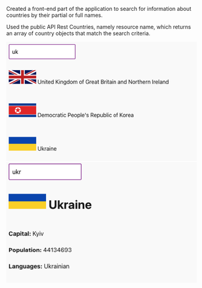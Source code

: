 Created a front-end part of the application to search for information about
countries by their partial or full names.

Used the public API Rest Countries, namely resource name, which returns an array
of country objects that match the search criteria.

![preview](./src/images/Screenshot%20at%20Mar%2014%2017-42-27.png)
![preview](./src/images/Screenshot%20at%20Mar%2014%2017-42-42.png)
